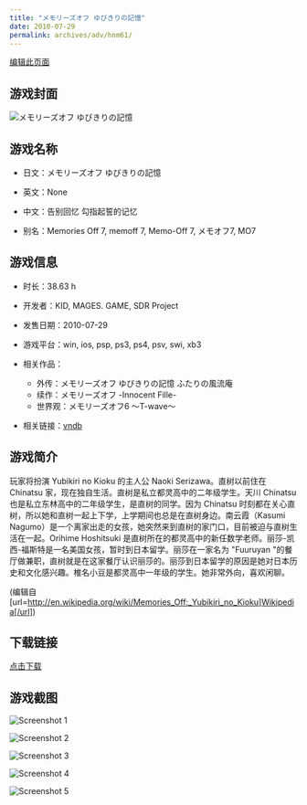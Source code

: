 ```yaml
---
title: "メモリーズオフ ゆびきりの記憶"
date: 2010-07-29
permalink: archives/adv/hnm61/
---
```

[编辑此页面](https://github.com/ACG-3/ADV3-source/blob/main/source/_posts/%E3%83%A1%E3%83%A2%E3%83%AA%E3%83%BC%E3%82%BA%E3%82%AA%E3%83%95%20%E3%82%86%E3%81%B3%E3%81%8D%E3%82%8A%E3%81%AE%E8%A8%98%E6%86%B6.md)

## 游戏封面

![メモリーズオフ ゆびきりの記憶](https://pan.timero.xyz/d/onedrive/img_lib_001/%E3%83%A1%E3%83%A2%E3%83%AA%E3%83%BC%E3%82%BA%E3%82%AA%E3%83%95%20%E3%82%86%E3%81%B3%E3%81%8D%E3%82%8A%E3%81%AE%E8%A8%98%E6%86%B6_cover.avif)


## 游戏名称

- 日文：メモリーズオフ ゆびきりの記憶
- 英文：None
- 中文：告别回忆 勾指起誓的记忆

- 别名：Memories Off 7, memoff 7, Memo-Off 7, メモオフ7, MO7


## 游戏信息

- 时长：38.63 h
- 开发者：KID, MAGES. GAME, SDR Project
- 发售日期：2010-07-29
- 游戏平台：win, ios, psp, ps3, ps4, psv, swi, xb3
- 相关作品：
   - 外传：メモリーズオフ ゆびきりの記憶 ふたりの風流庵
   - 续作：メモリーズオフ -Innocent Fille-
   - 世界观：メモリーズオフ6 ～T-wave～

- 相关链接：[vndb](https://vndb.org/v5690)


## 游戏简介

玩家将扮演 Yubikiri no Kioku 的主人公 Naoki Serizawa。直树以前住在 Chinatsu 家，现在独自生活。直树是私立都灵高中的二年级学生。天川 Chinatsu 也是私立东林高中的二年级学生，是直树的同学。因为 Chinatsu 时刻都在关心直树，所以她和直树一起上下学，上学期间也总是在直树身边。南云霞（Kasumi Nagumo）是一个离家出走的女孩，她突然来到直树的家门口，目前被迫与直树生活在一起。Orihime Hoshitsuki 是直树所在的都灵高中的新任数学老师。丽莎-凯西-福斯特是一名美国女孩，暂时到日本留学。丽莎在一家名为 "Fuuruyan "的餐厅做兼职，直树就是在这家餐厅认识丽莎的。丽莎到日本留学的原因是她对日本历史和文化感兴趣。椎名小豆是都灵高中一年级的学生。她非常外向，喜欢闲聊。

(编辑自 [url=http://en.wikipedia.org/wiki/Memories_Off:_Yubikiri_no_Kioku]Wikipedia[/url])


## 下载链接

[点击下载](https://pan.timero.xyz/onedrive/adv_lib_001/%E3%83%A1%E3%83%A2%E3%83%AA%E3%83%BC%E3%82%BA%E3%82%AA%E3%83%95%20%E3%82%86%E3%81%B3%E3%81%8D%E3%82%8A%E3%81%AE%E8%A8%98%E6%86%B6)


## 游戏截图


![Screenshot 1](https://pan.timero.xyz/d/onedrive/img_lib_001/%E3%83%A1%E3%83%A2%E3%83%AA%E3%83%BC%E3%82%BA%E3%82%AA%E3%83%95%20%E3%82%86%E3%81%B3%E3%81%8D%E3%82%8A%E3%81%AE%E8%A8%98%E6%86%B6_Screenshot_1.avif)

![Screenshot 2](https://pan.timero.xyz/d/onedrive/img_lib_001/%E3%83%A1%E3%83%A2%E3%83%AA%E3%83%BC%E3%82%BA%E3%82%AA%E3%83%95%20%E3%82%86%E3%81%B3%E3%81%8D%E3%82%8A%E3%81%AE%E8%A8%98%E6%86%B6_Screenshot_2.avif)

![Screenshot 3](https://pan.timero.xyz/d/onedrive/img_lib_001/%E3%83%A1%E3%83%A2%E3%83%AA%E3%83%BC%E3%82%BA%E3%82%AA%E3%83%95%20%E3%82%86%E3%81%B3%E3%81%8D%E3%82%8A%E3%81%AE%E8%A8%98%E6%86%B6_Screenshot_3.avif)

![Screenshot 4](https://pan.timero.xyz/d/onedrive/img_lib_001/%E3%83%A1%E3%83%A2%E3%83%AA%E3%83%BC%E3%82%BA%E3%82%AA%E3%83%95%20%E3%82%86%E3%81%B3%E3%81%8D%E3%82%8A%E3%81%AE%E8%A8%98%E6%86%B6_Screenshot_4.avif)

![Screenshot 5](https://pan.timero.xyz/d/onedrive/img_lib_001/%E3%83%A1%E3%83%A2%E3%83%AA%E3%83%BC%E3%82%BA%E3%82%AA%E3%83%95%20%E3%82%86%E3%81%B3%E3%81%8D%E3%82%8A%E3%81%AE%E8%A8%98%E6%86%B6_Screenshot_5.avif)

